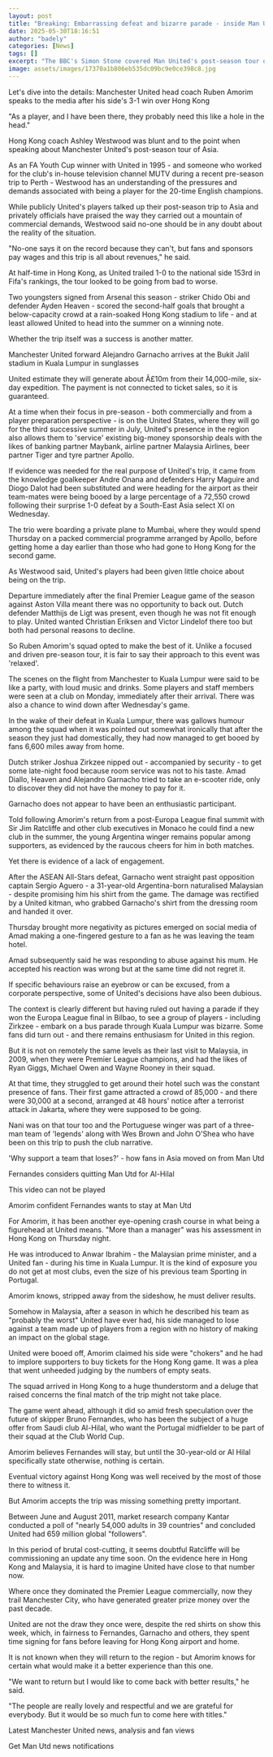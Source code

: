 ```yaml
---
layout: post
title: "Breaking: Embarrassing defeat and bizarre parade - inside Man Utd's troubled trip"
date: 2025-05-30T18:16:51
author: "badely"
categories: [News]
tags: []
excerpt: "The BBC's Simon Stone covered Man United's post-season tour of Kuala Lumpur and Hong Kong and the trip did not go to plan."
image: assets/images/17370a1b806eb535dc09bc9e0ce398c8.jpg
---
```


Let's dive into the details: Manchester United head coach Ruben Amorim speaks to the media after his side's 3-1 win over Hong Kong

"As a player, and I have been there, they probably need this like a hole in the head."

Hong Kong coach Ashley Westwood was blunt and to the point when speaking about Manchester United's post-season tour of Asia.

As an FA Youth Cup winner with United in 1995 - and someone who worked for the club's in-house television channel MUTV during a recent pre-season trip to Perth - Westwood has an understanding of the pressures and demands associated with being a player for the 20-time English champions.

While publicly United's players talked up their post-season trip to Asia and privately officials have praised the way they carried out a mountain of commercial demands, Westwood said no-one should be in any doubt about the reality of the situation.

"No-one says it on the record because they can't, but fans and sponsors pay wages and this trip is all about revenues," he said.

At half-time in Hong Kong, as United trailed 1-0 to the national side 153rd in Fifa's rankings, the tour looked to be going from bad to worse.

Two youngsters signed from Arsenal this season - striker Chido Obi and defender Ayden Heaven - scored the second-half goals that brought a below-capacity crowd at a rain-soaked Hong Kong stadium to life - and at least allowed United to head into the summer on a winning note.

Whether the trip itself was a success is another matter.

Manchester United forward Alejandro Garnacho arrives at the Bukit Jalil stadium in Kuala Lumpur in sunglasses

United estimate they will generate about Â£10m from their 14,000-mile, six-day expedition. The payment is not connected to ticket sales, so it is guaranteed.

At a time when their focus in pre-season - both commercially and from a player preparation perspective - is on the United States, where they will go for the third successive summer in July, United's presence in the region also allows them to 'service' existing big-money sponsorship deals with the likes of banking partner Maybank, airline partner Malaysia Airlines, beer partner Tiger and tyre partner Apollo.

If evidence was needed for the real purpose of United's trip, it came from the knowledge goalkeeper Andre Onana and defenders Harry Maguire and Diogo Dalot had been substituted and were heading for the airport as their team-mates were being booed by a large percentage of a 72,550 crowd following their surprise 1-0 defeat by a South-East Asia select XI on Wednesday.

The trio were boarding a private plane to Mumbai, where they would spend Thursday on a packed commercial programme arranged by Apollo, before getting home a day earlier than those who had gone to Hong Kong for the second game.

As Westwood said, United's players had been given little choice about being on the trip.

Departure immediately after the final Premier League game of the season against Aston Villa meant there was no opportunity to back out. Dutch defender Matthijs de Ligt was present, even though he was not fit enough to play. United wanted Christian Eriksen and Victor Lindelof there too but both had personal reasons to decline.

So Ruben Amorim's squad opted to make the best of it. Unlike a focused and driven pre-season tour, it is fair to say their approach to this event was 'relaxed'.

The scenes on the flight from Manchester to Kuala Lumpur were said to be like a party, with loud music and drinks. Some players and staff members were seen at a club on Monday, immediately after their arrival. There was also a chance to wind down after Wednesday's game. 

In the wake of their defeat in Kuala Lumpur, there was gallows humour among the squad when it was pointed out somewhat ironically that after the season they just had domestically, they had now managed to get booed by fans 6,600 miles away from home.

Dutch striker Joshua Zirkzee nipped out - accompanied by security - to get some late-night food because room service was not to his taste. Amad Diallo, Heaven and Alejandro Garnacho tried to take an e-scooter ride, only to discover they did not have the money to pay for it.

Garnacho does not appear to have been an enthusiastic participant.

Told following Amorim's return from a post-Europa League final summit with Sir Jim Ratcliffe and other club executives in Monaco he could find a new club in the summer, the young Argentina winger remains popular among supporters, as evidenced by the raucous cheers for him in both matches.

Yet there is evidence of a lack of engagement.

After the ASEAN All-Stars defeat, Garnacho went straight past opposition captain Sergio Aguero - a 31-year-old Argentina-born naturalised Malaysian - despite promising him his shirt from the game. The damage was rectified by a United kitman, who grabbed Garnacho's shirt from the dressing room and handed it over.

Thursday brought more negativity as pictures emerged on social media of Amad making a one-fingered gesture to a fan as he was leaving the team hotel.

Amad subsequently said he was responding to abuse against his mum. He accepted his reaction was wrong but at the same time did not regret it.

If specific behaviours raise an eyebrow or can be excused, from a corporate perspective, some of United's decisions have also been dubious.

The context is clearly different but having ruled out having a parade if they won the Europa League final in Bilbao, to see a group of players - including Zirkzee - embark on a bus parade through Kuala Lumpur was bizarre. Some fans did turn out - and there remains enthusiasm for United in this region.

But it is not on remotely the same levels as their last visit to Malaysia, in 2009, when they were Premier League champions, and had the likes of Ryan Giggs, Michael Owen and Wayne Rooney in their squad.

At that time, they struggled to get around their hotel such was the constant presence of fans. Their first game attracted a crowd of 85,000 - and there were 30,000 at a second, arranged at 48 hours' notice after a terrorist attack in Jakarta, where they were supposed to be going.

Nani was on that tour too and the Portuguese winger was part of a three-man team of 'legends' along with Wes Brown and John O'Shea who have been on this trip to push the club narrative.

'Why support a team that loses?' - how fans in Asia moved on from Man Utd

Fernandes considers quitting Man Utd for Al-Hilal

This video can not be played

Amorim confident Fernandes wants to stay at Man Utd

For Amorim, it has been another eye-opening crash course in what being a figurehead at United means. "More than a manager" was his assessment in Hong Kong on Thursday night.

He was introduced to Anwar Ibrahim - the Malaysian prime minister, and a United fan - during his time in Kuala Lumpur. It is the kind of exposure you do not get at most clubs, even the size of his previous team Sporting in Portugal.

Amorim knows, stripped away from the sideshow, he must deliver results.

Somehow in Malaysia, after a season in which he described his team as "probably the worst" United have ever had, his side managed to lose against a team made up of players from a region with no history of making an impact on the global stage. 

United were booed off, Amorim claimed his side were "chokers" and he had to implore supporters to buy tickets for the Hong Kong game. It was a plea that went unheeded judging by the numbers of empty seats.

The squad arrived in Hong Kong to a huge thunderstorm and a deluge that raised concerns the final match of the trip might not take place.

The game went ahead, although it did so amid fresh speculation over the future of skipper Bruno Fernandes, who has been the subject of a huge offer from Saudi club Al-Hilal, who want the Portugal midfielder to be part of their squad at the Club World Cup.

Amorim believes Fernandes will stay, but until the 30-year-old or Al Hilal specifically state otherwise, nothing is certain.

Eventual victory against Hong Kong was well received by the most of those there to witness it.

But Amorim accepts the trip was missing something pretty important.

Between June and August 2011, market research company Kantar conducted a poll of "nearly 54,000 adults in 39 countries" and concluded United had 659 million global "followers".

In this period of brutal cost-cutting, it seems doubtful Ratcliffe will be commissioning an update any time soon. On the evidence here in Hong Kong and Malaysia, it is hard to imagine United have close to that number now.

Where once they dominated the Premier League commercially, now they trail Manchester City, who have generated greater prize money over the past decade.

United are not the draw they once were, despite the red shirts on show this week, which, in fairness to Fernandes, Garnacho and others, they spent time signing for fans before leaving for Hong Kong airport and home.

It is not known when they will return to the region - but Amorim knows for certain what would make it a better experience than this one.

"We want to return but I would like to come back with better results," he said.

"The people are really lovely and respectful and we are grateful for everybody. But it would be so much fun to come here with titles."

Latest Manchester United news, analysis and fan views

Get Man Utd news notifications

